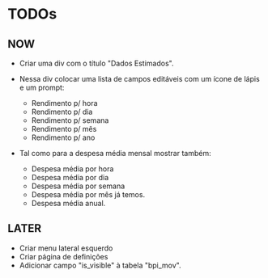 # TODOs

## NOW

- Criar uma div com o título "Dados Estimados".
- Nessa div colocar uma lista de campos editáveis com um ícone de lápis e um prompt:
    - Rendimento p/ hora
    - Rendimento p/ dia
    - Rendimento p/ semana
    - Rendimento p/ mês
    - Rendimento p/ ano

- Tal como para a despesa média mensal mostrar também:
    - Despesa média por hora
    - Despesa média por dia
    - Despesa média por semana
    - Despesa média por mês já temos.
    - Despesa média anual.

## LATER

- Criar menu lateral esquerdo
- Criar página de definições
- Adicionar campo "is_visible" à tabela "bpi_mov".

